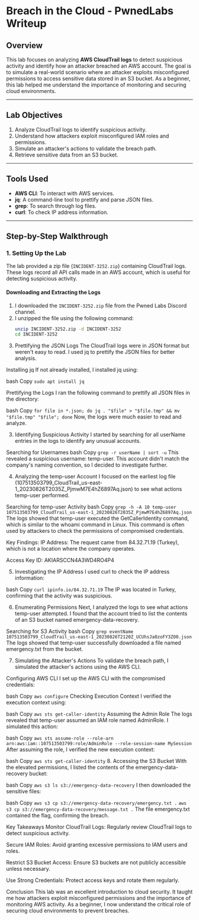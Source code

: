 
# Breach in the Cloud - PwnedLabs Writeup

## Overview
This lab focuses on analyzing **AWS CloudTrail logs** to detect suspicious activity and identify how an attacker breached an AWS account. The goal is to simulate a real-world scenario where an attacker exploits misconfigured permissions to access sensitive data stored in an S3 bucket. As a beginner, this lab helped me understand the importance of monitoring and securing cloud environments.

---

## Lab Objectives
1. Analyze CloudTrail logs to identify suspicious activity.
2. Understand how attackers exploit misconfigured IAM roles and permissions.
3. Simulate an attacker's actions to validate the breach path.
4. Retrieve sensitive data from an S3 bucket.

---

## Tools Used
- **AWS CLI**: To interact with AWS services.
- **jq**: A command-line tool to prettify and parse JSON files.
- **grep**: To search through log files.
- **curl**: To check IP address information.

---

## Step-by-Step Walkthrough

### 1. Setting Up the Lab
The lab provided a zip file (`INCIDENT-3252.zip`) containing CloudTrail logs. These logs record all API calls made in an AWS account, which is useful for detecting suspicious activity.

#### Downloading and Extracting the Logs
1. I downloaded the `INCIDENT-3252.zip` file from the Pwned Labs Discord channel.
2. I unzipped the file using the following command:
   ```bash
   unzip INCIDENT-3252.zip -d INCIDENT-3252
   cd INCIDENT-3252
2. Prettifying the JSON Logs
The CloudTrail logs were in JSON format but weren't easy to read. I used jq to prettify the JSON files for better analysis.

Installing jq
If not already installed, I installed jq using:

bash
Copy
```sudo apt install jq```

Prettifying the Logs
I ran the following command to prettify all JSON files in the directory:

bash
Copy
```for file in *.json; do jq . "$file" > "$file.tmp" && mv "$file.tmp" "$file"; done```
Now, the logs were much easier to read and analyze.

3. Identifying Suspicious Activity
I started by searching for all userName entries in the logs to identify any unusual accounts.

Searching for Usernames
bash
Copy
```grep -r userName | sort -u```
This revealed a suspicious username: temp-user. This account didn't match the company's naming convention, so I decided to investigate further.

4. Analyzing the temp-user Account
I focused on the earliest log file (107513503799_CloudTrail_us-east-1_20230826T2035Z_PjmwM7E4hZ6897Aq.json) to see what actions temp-user performed.

Searching for temp-user Activity
bash
Copy
```grep -h -A 10 temp-user 107513503799_CloudTrail_us-east-1_20230826T2035Z_PjmwM7E4hZ6897Aq.json```
The logs showed that temp-user executed the GetCallerIdentity command, which is similar to the whoami command in Linux. This command is often used by attackers to check the permissions of compromised credentials.

Key Findings:
IP Address: The request came from 84.32.71.19 (Turkey), which is not a location where the company operates.

Access Key ID: AKIARSCCN4A3WD4RO4P4

5. Investigating the IP Address
I used curl to check the IP address information:

bash
Copy
```curl ipinfo.io/84.32.71.19```
The IP was located in Turkey, confirming that the activity was suspicious.

6. Enumerating Permissions
Next, I analyzed the logs to see what actions temp-user attempted. I found that the account tried to list the contents of an S3 bucket named emergency-data-recovery.

Searching for S3 Activity
bash
Copy
```grep eventName 107513503799_CloudTrail_us-east-1_20230826T2120Z_UCUhsJa0zoFY3ZO0.json```
The logs showed that temp-user successfully downloaded a file named emergency.txt from the bucket.

7. Simulating the Attacker's Actions
To validate the breach path, I simulated the attacker's actions using the AWS CLI.

Configuring AWS CLI
I set up the AWS CLI with the compromised credentials:

bash
Copy
```aws configure```
Checking Execution Context
I verified the execution context using:

bash
Copy
```aws sts get-caller-identity```
Assuming the Admin Role
The logs revealed that temp-user assumed an IAM role named AdminRole. I simulated this action:

bash
Copy
```aws sts assume-role --role-arn arn:aws:iam::107513503799:role/AdminRole --role-session-name MySession```
After assuming the role, I verified the new execution context:

bash
Copy
```aws sts get-caller-identity```
8. Accessing the S3 Bucket
With the elevated permissions, I listed the contents of the emergency-data-recovery bucket:

bash
Copy
```aws s3 ls s3://emergency-data-recovery```
I then downloaded the sensitive files:

bash
Copy
```aws s3 cp s3://emergency-data-recovery/emergency.txt .```
```aws s3 cp s3://emergency-data-recovery/message.txt .```
The file emergency.txt contained the flag, confirming the breach.

Key Takeaways
Monitor CloudTrail Logs: Regularly review CloudTrail logs to detect suspicious activity.

Secure IAM Roles: Avoid granting excessive permissions to IAM users and roles.

Restrict S3 Bucket Access: Ensure S3 buckets are not publicly accessible unless necessary.

Use Strong Credentials: Protect access keys and rotate them regularly.

Conclusion
This lab was an excellent introduction to cloud security. It taught me how attackers exploit misconfigured permissions and the importance of monitoring AWS activity. As a beginner, I now understand the critical role of securing cloud environments to prevent breaches.
